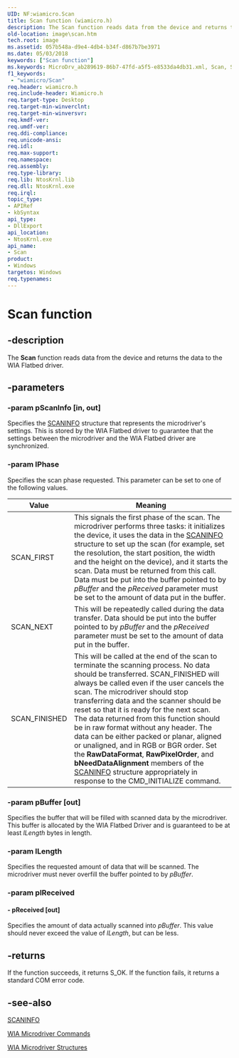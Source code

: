 ```yaml
---
UID: NF:wiamicro.Scan
title: Scan function (wiamicro.h)
description: The Scan function reads data from the device and returns the data to the WIA Flatbed driver.
old-location: image\scan.htm
tech.root: image
ms.assetid: 057b548a-d9e4-4db4-b34f-d867b7be3971
ms.date: 05/03/2018
keywords: ["Scan function"]
ms.keywords: MicroDrv_ab289619-86b7-47fd-a5f5-e8533da4db31.xml, Scan, Scan function [Imaging Devices], image.scan, wiamicro/Scan
f1_keywords:
 - "wiamicro/Scan"
req.header: wiamicro.h
req.include-header: Wiamicro.h
req.target-type: Desktop
req.target-min-winverclnt:
req.target-min-winversvr: 
req.kmdf-ver: 
req.umdf-ver: 
req.ddi-compliance: 
req.unicode-ansi: 
req.idl: 
req.max-support: 
req.namespace: 
req.assembly: 
req.type-library: 
req.lib: NtosKrnl.lib
req.dll: NtosKrnl.exe
req.irql: 
topic_type:
- APIRef
- kbSyntax
api_type:
- DllExport
api_location:
- NtosKrnl.exe
api_name:
- Scan
product:
- Windows
targetos: Windows
req.typenames: 
---
```


# Scan function

## -description

The **Scan** function reads data from the device and returns the data to the WIA Flatbed driver. 

## -parameters

### -param pScanInfo [in, out]

Specifies the [SCANINFO](https://docs.microsoft.com/windows-hardware/drivers/ddi/wiamicro/ns-wiamicro-_scaninfo) structure that represents the microdriver's settings. This is stored by the WIA Flatbed driver to guarantee that the settings between the microdriver and the WIA Flatbed driver are synchronized. 

### -param lPhase

Specifies the scan phase requested. This parameter can be set to one of the following values.

| Value | Meaning |
| --- | --- |
| SCAN_FIRST | This signals the first phase of the scan. The microdriver performs three tasks: it initializes the device, it uses the data in the [SCANINFO](https://docs.microsoft.com/windows-hardware/drivers/ddi/wiamicro/ns-wiamicro-_scaninfo) structure to set up the scan (for example, set the resolution, the start position, the width and the height on the device), and it starts the scan. Data must be returned from this call. Data must be put into the buffer pointed to by *pBuffer* and the *pReceived* parameter must be set to the amount of data put in the buffer. |
| SCAN_NEXT | This will be repeatedly called during the data transfer. Data should be put into the buffer pointed to by *pBuffer* and the *pReceived* parameter must be set to the amount of data put in the buffer. |
| SCAN_FINISHED | This will be called at the end of the scan to terminate the scanning process. No data should be transferred. SCAN_FINISHED will always be called even if the user cancels the scan. The microdriver should stop transferring data and the scanner should be reset so that it is ready for the next scan.<br>The data returned from this function should be in raw format without any header. The data can be either packed or planar, aligned or unaligned, and in RGB or BGR order. Set the **RawDataFormat**, **RawPixelOrder**, and **bNeedDataAlignment** members of the [SCANINFO](https://docs.microsoft.com/windows-hardware/drivers/ddi/wiamicro/ns-wiamicro-_scaninfo) structure appropriately in response to the CMD_INITIALIZE command. |

### -param pBuffer [out]

Specifies the buffer that will be filled with scanned data by the microdriver. This buffer is allocated by the WIA Flatbed Driver and is guaranteed to be at least *lLength* bytes in length.

### -param lLength

Specifies the requested amount of data that will be scanned. The microdriver must never overfill the buffer pointed to by *pBuffer*.

### -param plReceived

#### - pReceived [out]

Specifies the amount of data actually scanned into *pBuffer*. This value should never exceed the value of *lLength*, but can be less.

## -returns

If the function succeeds, it returns S_OK. If the function fails, it returns a standard COM error code.

## -see-also

[SCANINFO](https://docs.microsoft.com/windows-hardware/drivers/ddi/wiamicro/ns-wiamicro-_scaninfo)

[WIA Microdriver Commands](https://docs.microsoft.com/windows-hardware/drivers/image/wia-microdriver-commands)

[WIA Microdriver Structures](https://docs.microsoft.com/windows-hardware/drivers/ddi/_image/index)
